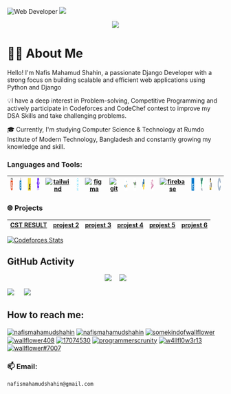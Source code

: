 ![Web Developer](https://i.ibb.co/RNbmvff/nafismahamudshahin.png)
![](https://komarev.com/ghpvc/?username=nafismahamudshahin&color=green)


<p align="center">
<img src="https://readme-typing-svg.herokuapp.com/?font=Righteous&size=40&center=true&vCenter=true&width=500&height=70&duration=4200&lines=Hi+There!+%F0%9F%91%8B;+I%27m+Nafis+Mahamud+Shahin!;Django+Developer"/>
</p>

# 👨‍💻 About Me 
Hello! I'm Nafis Mahamud Shahin, a passionate Django Developer with a strong focus on building scalable and efficient web applications using Python and Django

💡I have a deep interest in Problem-solving, Competitive Programming and actively participate in Codeforces and CodeChef contest to improve my DSA Skills and take challenging problems.

🎓 Currently, I'm studying Computer Science & Technology at Rumdo Institute of Modern Technology, Bangladesh and constantly growing my knowledge and skill.

<!-- Languages and tools  -->
### Languages and Tools:
|<a href="https://www.w3.org/html/" target="_blank"> <img src="https://raw.githubusercontent.com/devicons/devicon/master/icons/html5/html5-original-wordmark.svg" alt="html5"  width="30" height="30"/> </a>|<a href="https://www.w3schools.com/css/" target="_blank"> <img src="https://raw.githubusercontent.com/devicons/devicon/master/icons/css3/css3-original-wordmark.svg" alt="css3" width="30" height="30"/> </a> |<a href="https://developer.mozilla.org/en-US/docs/Web/JavaScript" target="_blank"> <img src="https://raw.githubusercontent.com/devicons/devicon/master/icons/javascript/javascript-original.svg" alt="javascript" width="30" height="30"/> </a>|<a href="https://getbootstrap.com" target="_blank"> <img src="https://raw.githubusercontent.com/devicons/devicon/master/icons/bootstrap/bootstrap-plain-wordmark.svg" alt="bootstrap" width="30" height="30"/> </a>|<a href="https://tailwindcss.com/" target="_blank"> <img src="https://www.vectorlogo.zone/logos/tailwindcss/tailwindcss-icon.svg" alt="tailwind"  width="30" height="30"/> </a> |<a href="https://reactjs.org/" target="_blank"> <img src="https://raw.githubusercontent.com/devicons/devicon/master/icons/react/react-original-wordmark.svg" alt="react"  width="30" height="30"/> </a>|<a href="https://www.figma.com/" target="_blank"> <img src="https://www.vectorlogo.zone/logos/figma/figma-icon.svg" alt="figma"  width="30" height="30"/> </a>  |<a href="https://git-scm.com/" target="_blank"> <img src="https://www.vectorlogo.zone/logos/git-scm/git-scm-icon.svg" alt="git"  width="30" height="30"/> </a>|<a href="https://www.mysql.com/" target="_blank"> <img src="https://raw.githubusercontent.com/devicons/devicon/master/icons/mysql/mysql-original-wordmark.svg" alt="mysql"  width="30" height="30"/> </a> |<a href="https://nodejs.org" target="_blank"> <img src="https://raw.githubusercontent.com/devicons/devicon/master/icons/nodejs/nodejs-original-wordmark.svg" alt="nodejs"  width="30" height="30"/> </a> |<a href="https://www.python.org" target="_blank"> <img src="https://raw.githubusercontent.com/devicons/devicon/master/icons/python/python-original.svg" alt="python"  width="30" height="30"/> </a>|<a href="https://sass-lang.com" target="_blank"> <img src="https://raw.githubusercontent.com/devicons/devicon/master/icons/sass/sass-original.svg" alt="sass"  width="30" height="30"/> </a> |<a href="https://firebase.google.com/" target="_blank" rel="noreferrer"> <img src="https://www.vectorlogo.zone/logos/firebase/firebase-icon.svg" alt="firebase" width="40" height="40"/> </a> |<a href="https://www.typescriptlang.org/" target="_blank"> <img src="https://raw.githubusercontent.com/devicons/devicon/master/icons/typescript/typescript-original.svg" alt="typescript"  width="30" height="30"/> </a>|<a href="https://vuejs.org/" target="_blank"> <img src="https://raw.githubusercontent.com/devicons/devicon/master/icons/vuejs/vuejs-original-wordmark.svg" alt="vuejs"  width="30" height="30"/> </a>|<a href="https://www.linux.org/" target="_blank"> <img src="https://raw.githubusercontent.com/devicons/devicon/master/icons/linux/linux-original.svg" alt="linux" width="30" height="30"/> </a> |<a href="https://www.cprogramming.com/" target="_blank"> <img src="https://raw.githubusercontent.com/devicons/devicon/master/icons/c/c-original.svg" alt="c" width="30" height="30"/> </a>|
|---|---|---|---|---|---|---|---|---|---|---|---|---|---|---|---|---|

<!-- skill icon -->



### 🌐 Projects
| <a target="_blank" href="https://nafismahamudshahin.github.io/bteb-rimt-cst-21-22-result"> CST RESULT <a/> | <a href="https://github.com/yourusername/project2"> projest 2 <a/> | <a href="https://github.com/yourusername/project3"> projest 3 <a/> | <a href="https://github.com/yourusername/project4"> projest 4 <a/> | <a href="https://github.com/yourusername/project5"> projest 5 <a/> | <a href="https://github.com/yourusername/project6"> projest 6 <a/> |
| ------ | ------ | ------ | ------ | ------ | ------
<!-- codeforce stats-->
[![Codeforces Stats](https://codeforces-readme-stats.vercel.app/api/card?username=nafismahamudshahin)](https://codeforces.com/profile/nafismahamudshahin)

<!--GitHub Activity Section-->
## GitHub Activity
<p align="center">
  <img src="https://github-readme-stats.vercel.app/api?username=nafismahamudshahin&show_icons=true&count_private=true&theme=radical" width="48%" />
  <img width="2%">
  <img src="https://github-readme-streak-stats.herokuapp.com/?user=nafismahamudshahin&theme=radical&background=#0f0f0f&ring=1CAAD9&fire=DD2729" width="48%" />
</p>



<p>
  <img src="https://leetcard.jacoblin.cool/nafismahamudshahin?theme=radical&font=FFFFFF" width="48%"/>
  <img width="3%">
  <img src="https://github-readme-stats.vercel.app/api/top-langs/?username=nafismahamudshahin&layout=compact&langs_count=8&theme=radical&bg_color=#0f0f0f&text_color=FFFFFF&hide_border=false" width="35%"/>
</p>


<!-- connect with me section: -->
## How to reach me:
<p align="left">
<a href="https://linkedin.com/in/nafismahamudshahin~" target="blank"><img align="center" src="https://raw.githubusercontent.com/rahuldkjain/github-profile-readme-generator/master/src/images/icons/Social/linked-in-alt.svg" alt="nafismahamudshahin" height="30" width="40" /></a>
<a href="https://fb.com/nafismahamudshahin" target="blank"><img align="center" src="https://raw.githubusercontent.com/rahuldkjain/github-profile-readme-generator/master/src/images/icons/Social/facebook.svg" alt="nafismahamudshahin" height="30" width="40" /></a>
<a href="" target="blank"><img align="center" src="https://raw.githubusercontent.com/rahuldkjain/github-profile-readme-generator/master/src/images/icons/Social/codepen.svg" alt="somekindofwallflower" height="30" width="40" /></a>
<a href="" target="blank"><img align="center" src="https://raw.githubusercontent.com/rahuldkjain/github-profile-readme-generator/master/src/images/icons/Social/twitter.svg" alt="wallflower408" height="30" width="40" /></a>
<a href="" target="blank"><img align="center" src="https://raw.githubusercontent.com/rahuldkjain/github-profile-readme-generator/master/src/images/icons/Social/stack-overflow.svg" alt="17074530" height="30" width="40" /></a>
<a href="" target="blank"><img align="center" src="https://raw.githubusercontent.com/rahuldkjain/github-profile-readme-generator/master/src/images/icons/Social/instagram.svg" alt="programmerscrunity" height="30" width="40" /></a>
<a href="" target="blank"><img align="center" src="https://raw.githubusercontent.com/rahuldkjain/github-profile-readme-generator/master/src/images/icons/Social/hackerrank.svg" alt="w4llfl0w3r13" height="30" width="40" /></a>
<a href="" target="blank"><img align="center" src="https://raw.githubusercontent.com/rahuldkjain/github-profile-readme-generator/master/src/images/icons/Social/discord.svg" alt="wallflower#7007" height="30" width="40" /></a>
</p>


### 📫 Email: 
```sh 
nafismahamudshahin@gmail.com
```
